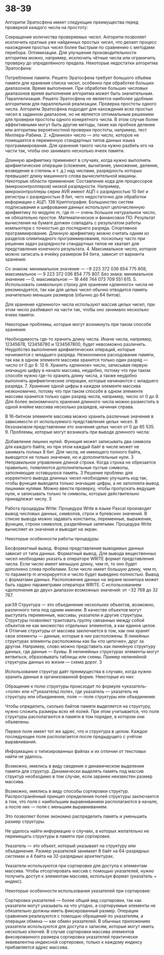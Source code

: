 # 38-39
Алгоритм Эратосфена имеет следующие преимущества перед проверкой каждого числа на простоту:

Сокращение количества проверяемых чисел. Алгоритм позволяет исключить кратные уже найденных простых чисел, что делает процесс нахождения простых чисел более быстрым по сравнению с методами перебора. Оптимизации. Для улучшения производительности алгоритма можно, например, исключить чётные числа или ограничить проверку до определённого предела. Некоторые недостатки алгоритма Эратосфена:

Потребление памяти. Решето Эратосфена требует большого объёма памяти для хранения списка чисел, особенно при обработке больших диапазонов. Время выполнения. При обработке больших числовых диапазонов время выполнения алгоритма может быть значительным. Параллелизация. Решето Эратосфена не является наиболее удобным алгоритмом для параллельной реализации. Проверка простоты одного числа. Алгоритм Эратосфена подходит для нахождения всех простых чисел в заданном диапазоне, но не является оптимальным решением для проверки простоты одного конкретного числа. В этом случае более эффективными могут быть другие методы, такие как пробное деление или алгоритмы вероятностной проверки простоты, например, тест Миллера-Рабина. 2. «Длинное» число — это число, которое не помещается в переменную стандартных типов данных языка программирования. Для хранения такого числа нужно разбить его на части так, чтобы оно занимало несколько ячеек памяти.

Длинную арифметику применяют в случаях, когда нужно выполнять арифметические операции (сложение, вычитание, умножение, деление, возведение в степень и т. д.) над числами, разрядность которых превышает длину машинного слова вычислительной машины. Некоторые области применения:
Составление кода для процессоров (микроконтроллеров) низкой разрядности. Например, микроконтроллеры серии AVR имеют АЦП с разрядностью 10 бит и регистры с разрядностью 8 бит, чего недостаточно для обработки информации с АЦП. 136 Криптография. Большинство систем подписывания и шифрования данных используют целочисленную арифметику по модулю m, где m — очень большое натуральное число, не обязательно простое. Математическое и финансовое ПО. Результат вычисления на бумаге должен совпадать с результатом работы компьютера с точностью до последнего разряда. Спортивное программирование. Длинную арифметику можно считать одним из разделов олимпиадного программирования, поскольку часто при решении задач разрядности стандартных типов не хватает для представления конечного результата. 4. Максимальное число, которое можно записать в ячейку размером 64 бита, зависит от варианта хранения:

Со знаком: минимальное значение — −9 223 372 036 854 775 808, максимальное — 9 223 372 036 854 775 807. Без знака: минимальное значение — 0, максимальное — 18 446 744 073 709 551 615. 5. Использовать символьную строку для хранения «длинного» числа не рекомендуется, так как для целых чисел обычно отводится память значительно меньших размеров (обычно до 64 битов).

Для хранения «длинного» числа используют массив целых чисел, при этом число разбивают на части так, чтобы оно занимало несколько ячеек памяти.

Некоторые проблемы, которые могут возникнуть при таком способе хранения:

Необходимость где-то хранить длину числа. Иначе числа, например, 12345678, 123456780 и 1234567800, будет невозможно различить. Неудобство выполнения арифметических операций, которые начинаются с младшего разряда.
Неэкономное расходование памяти, так как в одном элементе массива хранится только один разряд — число от 0 до 9. 12 6. Хранить «длинное» число, записывая первую значащую цифру в начало массива, неудобно, потому что при таком способе нужно где-то хранить длину числа, а также неудобно выполнять арифметические операции, которые начинаются с младшего разряда. 7. Хранение одной цифры в каждом элементе массива неэкономично, потому что при таком способе в одном элементе массива хранится только один разряд числа, например, число от 0 до 9. Для более экономичного хранения длинного числа можно разместить в одной ячейке массива несколько разрядов, начиная справа.

В 16-битном элементе массива можно хранить различные значения в зависимости от используемого представления целых чисел.
В беззнаковом представлении это значения целых чисел от 0 до 65 535.
9. Проблемы, которые могут возникать при выводе длинного числа:

Добавление лишних нулей. Функция может записывать два символа для каждого байта, но при этом каждый байт в числе может не занимать полных 8 бит. Для числа, не имеющего полного байта, выводится не только значение, но и дополнительные нули. 3 Неправильное управление длиной строки. Когда строка не обрезается правильно, появляются дополнительные пустые символы, заполняющие оставшуюся память. 3 Решение проблем: для корректного вывода длинных чисел необходимо улучшить код так, чтобы функция выводила только значащие цифры, а не заполняла вывод лишними нулями. Можно ввести проверку, чтобы пропускать ведущие нули, и записывать только те символы, которые действительно принадлежат числу. 3

Работа процедуры Write:
Процедура Write в языке Pascal производит вывод числовых данных, символов, строк и булевских значений. В списке вывода можно задавать константы, переменные, выражения, функции, строки символов, разделённые запятыми. Процедура Write вычисляет их значения и выводит на экран.

Некоторые особенности работы процедуры:

Бесформатный вывод. Форма представления выводимых данных зависит от типа данных. Форматный вывод. Для вывода вещественных чисел необходимо указать в операторе WRITE формат представления числа. Если число имеет меньшую длину, чем m, то оно будет дополнено слева пробелами. Если число имеет большую длину, чем m, то параметр m игнорируется и число будет выведено полностью. Вывод с форматами данных. Расположение данных на экране монитора может быть задано параметрами оператора WRITE. С использованием «дополнения до двух» диапазон возможных значений: от −32 768 до 32 767.

par39
Структура — это объединение нескольких объектов, возможно, различного типа под одним именем. В качестве объектов могут выступать переменные, массивы, указатели и другие структуры. Структуры позволяют трактовать группу связанных между собой объектов не как множество отдельных элементов, а как единое целое. 4
Отличие структуры от массива заключается в том, как они хранят свои элементы — данные, которые в них расположены. В линейных структурах элементы расположены как бы «по цепочке», друг за другом. Например, слово можно представить как линейную структуру данных, где данные — буквы. В нелинейных структурах элементы могут ветвиться, образовывать таблицы или схемы. Пример нелинейной структуры данных из жизни — схема дорог. 3

Использование структур даёт преимущества в случаях, когда нужно хранить данные в организованной форме. Некоторые из них:

Обращение к полю структуры происходит по формуле «указатель->поле» или «(*указатель).поле», где указатель — указатель на структуру или объединение, поле — поле структуры или объединения.

Чтобы определить, сколько байтов памяти выделяется на структуру, нужно сложить размеры всех её полей. При этом учитывается, что поля структуры располагаются в памяти в том порядке, в котором они объявлены.

Первое поле имеет тот же адрес, что и структура в целом. Каждое последующее поле располагается после предыдущего с учётом выравнивания.

Информацию о типизированных файлах и их отличии от текстовых найти не удалось.

Возможно, имелись в виду сведения о динамическом выделении памяти для структур. Динамически выделять память под массив структур необходимо в том случае, если заранее неизвестен размер массива.

Возможно, имелись в виду способы сортировки структур. Распространённый принцип определения полей структуры заключается в том, что поля с наибольшим выравниванием располагаются в начале, а после них — поля с меньшим выравниванием.

Это позволяет более экономно распределить память и уменьшить размер структуры.

Не удалось найти информацию о случаях, в которых желательно не перемещать структуры в памяти при сортировке.

Указатель — это объект, который указывает на структуру или объединение. Размер указателей занимает 8 байт на 64-разрядных системах и 4 байта на 32-разрядных архитектурах.

Указатели используются при сортировке для доступа к элементам массива. Чтобы отсортировать массив с помощью указателей, нужно получить доступ к элементам массива, используя формат (указатель + индекс).

Некоторые особенности использования указателей при сортировке:

Сортировка указателей — более общий вид сортировки, так как указатели могут указывать на что угодно, а сортируемые элементы не обязательно должны иметь фиксированный размер. Операции сравнения реализуются с помощью обращений по указателям, а операции обмена — как обмен указателей. В обычных приложениях указатели используются для доступа к записям, которые могут иметь несколько ключей.
В случае сортировки массива элементов фиксированного размера сортировка указателей практически эквивалентна индексной сортировке, только к каждому индексу прибавляется адрес массива.
